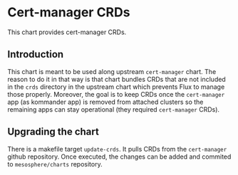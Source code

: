 # Cert-manager CRDs

This chart provides cert-manager CRDs.

## Introduction

This chart is meant to be used along upstream `cert-manager` chart. The reason to do it in that way is that chart bundles CRDs that are not included in the `crds` directory in the upstream chart which prevents Flux to manage those properly. Moreover, the goal is to keep CRDs once the `cert-manager` app (as kommander app) is removed from attached clusters so the remaining apps can stay operational (they required `cert-manager` CRDs).

## Upgrading the chart

There is a makefile target `update-crds`. It pulls CRDs from the `cert-manager` github repository. Once executed, the changes can be added and commited to `mesosphere/charts` repository.
